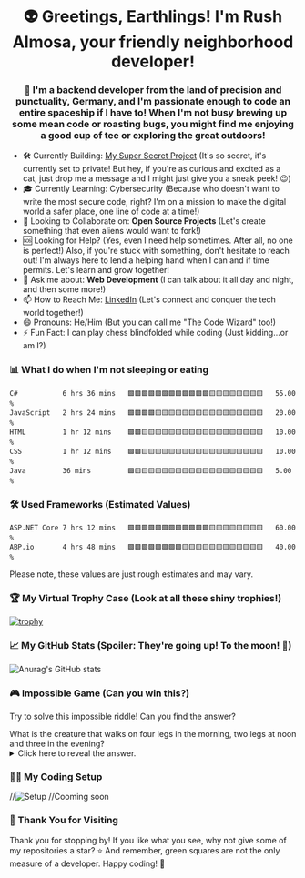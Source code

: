 
<h1 align="center">👽 Greetings, Earthlings! I'm Rush Almosa, your friendly neighborhood developer!</h1>
<h3 align="center">🚀 I'm a backend developer from the land of precision and punctuality, Germany, and I'm passionate enough to code an entire spaceship if I have to! When I'm not busy brewing up some mean code or roasting bugs, you might find me enjoying a good cup of tee or exploring the great outdoors!</h3>

- 🛠️ Currently Building: [My Super Secret Project](https://github.com/RushAlmosa/Al-Mudir) (It's so secret, it's currently set to private! But hey, if you're as curious and excited as a cat, just drop me a message and I might just give you a sneak peek! 😉)
- 🎓 Currently Learning: Cybersecurity (Because who doesn't want to write the most secure code, right? I'm on a mission to make the digital world a safer place, one line of code at a time!)
- 🤝 Looking to Collaborate on: **Open Source Projects** (Let's create something that even aliens would want to fork!)
- 🆘 Looking for Help? (Yes, even I need help sometimes. After all, no one is perfect!) Also, if you're stuck with something, don't hesitate to reach out! I'm always here to lend a helping hand when I can and if time permits. Let's learn and grow together!
- 💬 Ask me about: **Web Development** (I can talk about it all day and night, and then some more!)
- 📫 How to Reach Me: [LinkedIn](https://linkedin.com/in/RushAlmosa) (Let's connect and conquer the tech world together!)
- 😄 Pronouns: He/Him (But you can call me "The Code Wizard" too!)
- ⚡ Fun Fact: I can play chess blindfolded while coding (Just kidding...or am I?)

<!--START_SECTION:waka-->
### 📊 What I do when I'm not sleeping or eating
```text
C#           6 hrs 36 mins   🟩🟩🟩🟩🟩🟩🟩🟩🟩🟩🟩🟩🟨🟨🟨🟨🟨🟨🟨🟨   55.00 % 
JavaScript   2 hrs 24 mins   🟩🟩🟩🟩🟨🟨🟨🟨🟨🟨🟨🟨🟨🟨🟨🟨🟨🟨🟨🟨   20.00 % 
HTML         1 hr 12 mins    🟩🟩🟨🟨🟨🟨🟨🟨🟨🟨🟨🟨🟨🟨🟨🟨🟨🟨🟨🟨   10.00 % 
CSS          1 hr 12 mins    🟩🟩🟨🟨🟨🟨🟨🟨🟨🟨🟨🟨🟨🟨🟨🟨🟨🟨🟨🟨   10.00 % 
Java         36 mins         🟩🟨🟨🟨🟨🟨🟨🟨🟨🟨🟨🟨🟨🟨🟨🟨🟨🟨🟨🟨   5.00 % 
```
### 🛠️ Used Frameworks (Estimated Values)
```text
ASP.NET Core 7 hrs 12 mins   🟩🟩🟩🟩🟩🟩🟩🟩🟩🟩🟩🟩🟨🟨🟨🟨🟨🟨🟨🟨   60.00 % 
ABP.io       4 hrs 48 mins   🟩🟩🟩🟩🟩🟩🟩🟩🟨🟨🟨🟨🟨🟨🟨🟨🟨🟨🟨🟨   40.00 % 
```
Please note, these values are just rough estimates and may vary.
<!--END_SECTION:waka-->

### 🏆 My Virtual Trophy Case (Look at all these shiny trophies!)
[![trophy](https://github-profile-trophy.vercel.app/?username=RushAlmosa&theme=nord)](https://github.com/ryo-ma/github-profile-trophy)

### 📈 My GitHub Stats (Spoiler: They're going up! To the moon! 🚀)
![Anurag's GitHub stats](https://github-readme-stats.vercel.app/api?username=RushAlmosa&show_icons=true&theme=radical)

### 🎮 Impossible Game (Can you win this?)
Try to solve this impossible riddle! Can you find the answer?
<summary>What is the creature that walks on four legs in the morning, two legs at noon and three in the evening?</summary>
<details>
  <summary>Click here to reveal the answer.</summary>
  It's a human. The riddle is a metaphor for the stages of life. A baby crawls on four legs (morning, or the start of life), then walks on two legs (noon, or the middle of life), and then uses a cane in old age (evening, or the end of life). But wait, you said an impossible game, right? Well, the impossible part is... you just lost The Game! 😄
</details>

### 🐱‍💻 My Coding Setup
//![Setup]()
//Cooming soon

### 🎉 Thank You for Visiting
Thank you for stopping by! If you like what you see, why not give some of my repositories a star? ⭐ And remember, green squares are not the only measure of a developer. Happy coding! 🎉
